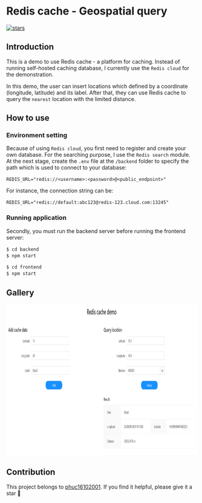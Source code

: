 # Redis cache - Geospatial query
[![stars](https://custom-icon-badges.herokuapp.com/github/stars/phuc16102001/redis-demo?logo=star)](https://github.com/phuc16102001/redis-demo/stargazers "stars")

## Introduction

This is a demo to use Redis cache - a platform for caching. Instead of running self-hosted caching database, I currently use the `Redis cloud` for the demonstration.

In this demo, the user can insert locations which defined by a coordinate (longitude, latitude) and its label. After that, they can use Redis cache to query the `nearest` location with the limited distance.

## How to use

### Environment setting

Because of using `Redis cloud`, you first need to register and create your own database. For the searching purpose, I use the `Redis search` module. At the next stage, create the `.env` file at the `/backend` folder to specify the path which is used to connect to your database:

```
REDIS_URL="redis://<username>:<password>@<public_endpoint>"
```

For instance, the connection string can be:

```
REDIS_URL="redis://default:abc123@redis-123.cloud.com:13245"
```

### Running application

Secondly, you must run the backend server before running the frontend server:

```bash
$ cd backend
$ npm start
```

```bash
$ cd frontend
$ npm start
```

## Gallery

<p align="center">
  <img src="./res/gallery.png" height="400" width="900" />
</p>

## Contribution

This project belongs to [phuc16102001](https://github.com/phuc16102001). If you find it helpful, please give it a star 🌟